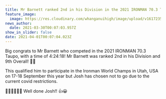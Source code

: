 ```yaml
---
title: Mr Barnett ranked 2nd in his Division in the 2021 IRONMAN 70.3 Taupo
feature_image:
  image: https://res.cloudinary.com/whanganuihigh/image/upload/v1617235691/News/Josh_Barnett_Ironman_2021.jpg
news_author:
  date: 2021-03-30T00:07:03.957Z
show_in_slider: false
date: 2021-04-01T00:07:04.023Z
---
```

Big congrats to Mr Barnett who competed in the 2021 IRONMAN 70.3 Taupo, with a time of 4:24:18! Mr Barnett was ranked 2nd in his Division and 9th Overall! 👏👏

This qualified him to participate in the Ironman World Champs in Utah, USA on 17-18 September this year but Josh has chosen not to go due to the current covid restrictions.

🏊‍♂️🚴‍♂️🏃‍♂️  Well done Josh!! 👍😀